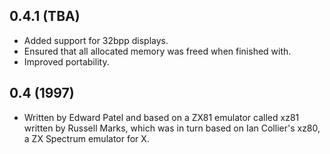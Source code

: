 ## 0.4.1 (TBA)

 * Added support for 32bpp displays.
 * Ensured that all allocated memory was freed when finished with.
 * Improved portability.

## 0.4 (1997)

 * Written by Edward Patel and based on a ZX81 emulator called xz81 written by Russell Marks, which was in turn based on Ian Collier's xz80, a ZX Spectrum emulator for X.
